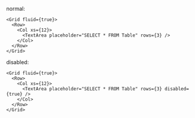 
normal:

    <Grid fluid={true}>
      <Row>
        <Col xs={12}>
          <TextArea placeholder="SELECT * FROM Table" rows={3} />
        </Col>
      </Row>
    </Grid>

disabled:

    <Grid fluid={true}>
      <Row>
        <Col xs={12}>
          <TextArea placeholder="SELECT * FROM Table" rows={3} disabled={true} />
        </Col>
      </Row>
    </Grid>
